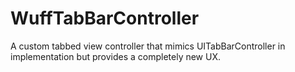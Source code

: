 # WuffTabBarController
A custom tabbed view controller that mimics UITabBarController in implementation but provides a completely new UX.
